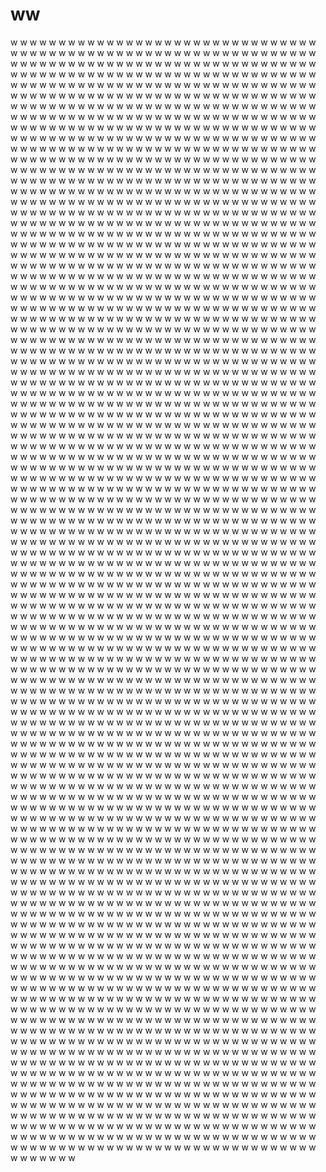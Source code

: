 # ww
w
w
w
w
w
w
w
w
w
w
w
w
w
w
w
w
w
w
w
w
w
w
w
w
w
w
w
w
w
w
w
w
w
w
w
w
w
w
w
w
w
w
w
w
w
w
w
w
w
w
w
w
w
w
w
w
w
w
w
w
w
w
w
w
w
w
w
w
w
w
w
w
w
w
w
w
w
w
w
w
w
w
w
w
w
w
w
w
w
w
w
w
w
w
w
w
w
w
w
w
w
w
w
w
w
w
w
w
w
w
w
w
w
w
w
w
w
w
w
w
w
w
w
w
w
w
w
w
w
w
w
w
w
w
w
w
w
w
w
w
w
w
w
w
w
w
w
w
w
w
w
w
w
w
w
w
w
w
w
w
w
w
w
w
w
w
w
w
w
w
w
w
w
w
w
w
w
w
w
w
w
w
w
w
w
w
w
w
w
w
w
w
w
w
w
w
w
w
w
w
w
w
w
w
w
w
w
w
w
w
w
w
w
w
w
w
w
w
w
w
w
w
w
w
w
w
w
w
w
w
w
w
w
w
w
w
w
w
w
w
w
w
w
w
w
w
w
w
w
w
w
w
w
w
w
w
w
w
w
w
w
w
w
w
w
w
w
w
w
w
w
w
w
w
w
w
w
w
w
w
w
w
w
w
w
w
w
w
w
w
w
w
w
w
w
w
w
w
w
w
w
w
w
w
w
w
w
w
w
w
w
w
w
w
w
w
w
w
w
w
w
w
w
w
w
w
w
w
w
w
w
w
w
w
w
w
w
w
w
w
w
w
w
w
w
w
w
w
w
w
w
w
w
w
w
w
w
w
w
w
w
w
w
w
w
w
w
w
w
w
w
w
w
w
w
w
w
w
w
w
w
w
w
w
w
w
w
w
w
w
w
w
w
w
w
w
w
w
w
w
w
w
w
w
w
w
w
w
w
w
w
w
w
w
w
w
w
w
w
w
w
w
w
w
w
w
w
w
w
w
w
w
w
w
w
w
w
w
w
w
w
w
w
w
w
w
w
w
w
w
w
w
w
w
w
w
w
w
w
w
w
w
w
w
w
w
w
w
w
w
w
w
w
w
w
w
w
w
w
w
w
w
w
w
w
w
w
w
w
w
w
w
w
w
w
w
w
w
w
w
w
w
w
w
w
w
w
w
w
w
w
w
w
w
w
w
w
w
w
w
w
w
w
w
w
w
w
w
w
w
w
w
w
w
w
w
w
w
w
w
w
w
w
w
w
w
w
w
w
w
w
w
w
w
w
w
w
w
w
w
w
w
w
w
w
w
w
w
w
w
w
w
w
w
w
w
w
w
w
w
w
w
w
w
w
w
w
w
w
w
w
w
w
w
w
w
w
w
w
w
w
w
w
w
w
w
w
w
w
w
w
w
w
w
w
w
w
w
w
w
w
w
w
w
w
w
w
w
w
w
w
w
w
w
w
w
w
w
w
w
w
w
w
w
w
w
w
w
w
w
w
w
w
w
w
w
w
w
w
w
w
w
w
w
w
w
w
w
w
w
w
w
w
w
w
w
w
w
w
w
w
w
w
w
w
w
w
w
w
w
w
w
w
w
w
w
w
w
w
w
w
w
w
w
w
w
w
w
w
w
w
w
w
w
w
w
w
w
w
w
w
w
w
w
w
w
w
w
w
w
w
w
w
w
w
w
w
w
w
w
w
w
w
w
w
w
w
w
w
w
w
w
w
w
w
w
w
w
w
w
w
w
w
w
w
w
w
w
w
w
w
w
w
w
w
w
w
w
w
w
w
w
w
w
w
w
w
w
w
w
w
w
w
w
w
w
w
w
w
w
w
w
w
w
w
w
w
w
w
w
w
w
w
w
w
w
w
w
w
w
w
w
w
w
w
w
w
w
w
w
w
w
w
w
w
w
w
w
w
w
w
w
w
w
w
w
w
w
w
w
w
w
w
w
w
w
w
w
w
w
w
w
w
w
w
w
w
w
w
w
w
w
w
w
w
w
w
w
w
w
w
w
w
w
w
w
w
w
w
w
w
w
w
w
w
w
w
w
w
w
w
w
w
w
w
w
w
w
w
w
w
w
w
w
w
w
w
w
w
w
w
w
w
w
w
w
w
w
w
w
w
w
w
w
w
w
w
w
w
w
w
w
w
w
w
w
w
w
w
w
w
w
w
w
w
w
w
w
w
w
w
w
w
w
w
w
w
w
w
w
w
w
w
w
w
w
w
w
w
w
w
w
w
w
w
w
w
w
w
w
w
w
w
w
w
w
w
w
w
w
w
w
w
w
w
w
w
w
w
w
w
w
w
w
w
w
w
w
w
w
w
w
w
w
w
w
w
w
w
w
w
w
w
w
w
w
w
w
w
w
w
w
w
w
w
w
w
w
w
w
w
w
w
w
w
w
w
w
w
w
w
w
w
w
w
w
w
w
w
w
w
w
w
w
w
w
w
w
w
w
w
w
w
w
w
w
w
w
w
w
w
w
w
w
w
w
w
w
w
w
w
w
w
w
w
w
w
w
w
w
w
w
w
w
w
w
w
w
w
w
w
w
w
w
w
w
w
w
w
w
w
w
w
w
w
w
w
w
w
w
w
w
w
w
w
w
w
w
w
w
w
w
w
w
w
w
w
w
w
w
w
w
w
w
w
w
w
w
w
w
w
w
w
w
w
w
w
w
w
w
w
w
w
w
w
w
w
w
w
w
w
w
w
w
w
w
w
w
w
w
w
w
w
w
w
w
w
w
w
w
w
w
w
w
w
w
w
w
w
w
w
w
w
w
w
w
w
w
w
w
w
w
w
w
w
w
w
w
w
w
w
w
w
w
w
w
w
w
w
w
w
w
w
w
w
w
w
w
w
w
w
w
w
w
w
w
w
w
w
w
w
w
w
w
w
w
w
w
w
w
w
w
w
w
w
w
w
w
w
w
w
w
w
w
w
w
w
w
w
w
w
w
w
w
w
w
w
w
w
w
w
w
w
w
w
w
w
w
w
w
w
w
w
w
w
w
w
w
w
w
w
w
w
w
w
w
w
w
w
w
w
w
w
w
w
w
w
w
w
w
w
w
w
w
w
w
w
w
w
w
w
w
w
w
w
w
w
w
w
w
w
w
w
w
w
w
w
w
w
w
w
w
w
w
w
w
w
w
w
w
w
w
w
w
w
w
w
w
w
w
w
w
w
w
w
w
w
w
w
w
w
w
w
w
w
w
w
w
w
w
w
w
w
w
w
w
w
w
w
w
w
w
w
w
w
w
w
w
w
w
w
w
w
w
w
w
w
w
w
w
w
w
w
w
w
w
w
w
w
w
w
w
w
w
w
w
w
w
w
w
w
w
w
w
w
w
w
w
w
w
w
w
w
w
w
w
w
w
w
w
w
w
w
w
w
w
w
w
w
w
w
w
w
w
w
w
w
w
w
w
w
w
w
w
w
w
w
w
w
w
w
w
w
w
w
w
w
w
w
w
w
w
w
w
w
w
w
w
w
w
w
w
w
w
w
w
w
w
w
w
w
w
w
w
w
w
w
w
w
w
w
w
w
w
w
w
w
w
w
w
w
w
w
w
w
w
w
w
w
w
w
w
w
w
w
w
w
w
w
w
w
w
w
w
w
w
w
w
w
w
w
w
w
w
w
w
w
w
w
w
w
w
w
w
w
w
w
w
w
w
w
w
w
w
w
w
w
w
w
w
w
w
w
w
w
w
w
w
w
w
w
w
w
w
w
w
w
w
w
w
w
w
w
w
w
w
w
w
w
w
w
w
w
w
w
w
w
w
w
w
w
w
w
w
w
w
w
w
w
w
w
w
w
w
w
w
w
w
w
w
w
w
w
w
w
w
w
w
w
w
w
w
w
w
w
w
w
w
w
w
w
w
w
w
w
w
w
w
w
w
w
w
w
w
w
w
w
w
w
w
w
w
w
w
w
w
w
w
w
w
w
w
w
w
w
w
w
w
w
w
w
w
w
w
w
w
w
w
w
w
w
w
w
w
w
w
w
w
w
w
w
w
w
w
w
w
w
w
w
w
w
w
w
w
w
w
w
w
w
w
w
w
w
w
w
w
w
w
w
w
w
w
w
w
w
w
w
w
w
w
w
w
w
w
w
w
w
w
w
w
w
w
w
w
w
w
w
w
w
w
w
w
w
w
w
w
w
w
w
w
w
w
w
w
w
w
w
w
w
w
w
w
w
w
w
w
w
w
w
w
w
w
w
w
w
w
w
w
w
w
w
w
w
w
w
w
w
w
w
w
w
w
w
w
w
w
w
w
w
w
w
w
w
w
w
w
w
w
w
w
w
w
w
w
w
w
w
w
w
w
w
w
w
w
w
w
w
w
w
w
w
w
w
w
w
w
w
w
w
w
w
w
w
w
w
w
w
w
w
w
w
w
w
w
w
w
w
w
w
w
w
w
w
w
w
w
w
w
w
w
w
w
w
w
w
w
w
w
w
w
w
w
w
w
w
w
w
w
w
w
w
w
w
w
w
w
w
w
w
w
w
w
w
w
w
w
w
w
w
w
w
w
w
w
w
w
w
w
w
w
w
w
w
w
w
w
w
w
w
w
w
w
w
w
w
w
w
w
w
w
w
w
w
w
w
w
w
w
w
w
w
w
w
w
w
w
w
w
w
w
w
w
w
w
w
w
w
w
w
w
w
w
w
w
w
w
w
w
w
w
w
w
w
w
w
w
w
w
w
w
w
w
w
w
w
w
w
w
w
w
w
w
w
w
w
w
w
w
w
w
w
w
w
w
w
w
w
w
w
w
w
w
w
w
w
w
w
w
w
w
w
w
w
w
w
w
w
w
w
w
w
w
w
w
w
w
w
w
w
w
w
w
w
w
w
w
w
w
w
w
w
w
w
w
w
w
w
w
w
w
w
w
w
w
w
w
w
w
w
w
w
w
w
w
w
w
w
w
w
w
w
w
w
w
w
w
w
w
w
w
w
w
w
w
w
w
w
w
w
w
w
w
w
w
w
w
w
w
w
w
w
w
w
w
w
w
w
w
w
w
w
w
w
w
w
w
w
w
w
w
w
w
w
w
w
w
w
w
w
w
w
w
w
w
w
w
w
w
w
w
w
w
w
w
w
w
w
w
w
w
w
w
w
w
w
w
w
w
w
w
w
w
w
w
w
w
w
w
w
w
w
w
w
w
w
w
w
w
w
w
w
w
w
w
w
w
w
w
w
w
w
w
w
w
w
w
w
w
w
w
w
w
w
w
w
w
w
w
w
w
w
w
w
w
w
w
w
w
w
w
w
w
w
w
w
w
w
w
w
w
w
w
w
w
w
w
w
w
w
w
w
w
w
w
w
w
w
w
w
w
w
w
w
w
w
w
w
w
w
w
w
w
w
w
w
w
w
w
w
w
w
w
w
w
w
w
w
w
w
w
w
w
w
w
w
w
w
w
w
w
w
w
w
w
w
w
w
w
w
w
w
w
w
w
w
w
w
w
w
w
w
w
w
w
w
w
w
w
w
w
w
w
w
w
w
w
w
w
w
w
w
w
w
w
w
w
w
w
w
w
w
w
w
w
w
w
w
w
w
w
w
w
w
w
w
w
w
w
w
w
w
w
w
w
w
w
w
w
w
w
w
w
w
w
w
w
w
w
w
w
w
w
w
w
w
w
w
w
w
w
w
w
w
w
w
w
w
w
w
w
w
w
w
w
w
w
w
w
w
w
w
w
w
w
w
w
w
w
w
w
w
w
w
w
w
w
w
w
w
w
w
w
w
w
w
w
w
w
w
w
w
w
w
w
w
w
w
w
w
w
w
w
w
w
w
w
w
w
w
w
w
w
w
w
w
w
w
w
w
w
w
w
w
w
w
w
w
w
w
w
w
w
w
w
w
w
w
w
w
w
w
w
w
w
w
w
w
w
w
w
w
w
w
w
w
w
w
w
w
w
w
w
w
w
w
w
w
w
w
w
w
w
w
w
w
w
w
w
w
w
w
w
w
w
w
w
w
w
w
w
w
w
w
w
w
w
w
w
w
w
w
w
w
w
w
w
w
w
w
w
w
w
w
w
w
w
w
w
w
w
w
w
w
w
w
w
w
w
w
w
w
w
w
w
w
w
w
w
w
w
w
w
w
w
w
w
w
w
w
w
w
w
w
w
w
w
w
w
w
w
w
w
w
w
w
w
w
w
w
w
w
w
w
w
w
w
w
w
w
w
w
w
w
w
w
w
w
w
w
w
w
w
w
w
w
w
w
w
w
w
w
w
w
w
w
w
w
w
w
w
w
w
w
w
w
w
w
w
w
w
w
w
w
w
w
w
w
w
w
w
w
w
w
w
w
w
w
w
w
w
w
w
w
w
w
w
w
w
w
w
w
w
w
w
w
w
w
w
w
w
w
w
w
w
w
w
w
w
w
w
w
w
w
w
w
w
w
w
w
w
w
w
w
w
w
w
w
w
w
w
w
w
w
w
w
w
w
w
w
w
w
w
w
w
w
w
w
w
w
w
w
w
w
w
w
w
w
w
w
w
w
w
w
w
w
w
w
w
w
w
w
w
w
w
w
w
w
w
w
w
w
w
w
w
w
w
w
w
w
w
w
w
w
w
w
w
w
w
w
w
w
w
w
w
w
w
w
w
w
w
w
w
w
w
w
w
w
w
w
w
w
w
w
w
w
w
w
w
w
w
w
w
w
w
w
w
w
w
w
w
w
w
w
w
w
w
w
w
w
w
w
w
w
w
w
w
w
w
w
w
w
w
w
w
w
w
w
w
w
w
w
w
w
w
w
w
w
w
w
w
w
w
w
w
w
w
w
w
w
w
w
w
w
w
w
w
w
w
w
w
w
w
w
w
w
w
w
w
w
w
w
w
w
w
w
w
w
w
w
w
w
w
w
w
w
w
w
w
w
w
w
w
w
w
w
w
w
w
w
w
w
w
w
w
w
w
w
w
w
w
w
w
w
w
w
w
w
w
w
w
w
w
w
w
w
w
w
w
w
w
w
w
w
w
w
w
w
w
w
w
w
w
w
w
w
w
w
w
w
w
w
w
w
w
w
w
w
w
w
w
w
w
w
w
w
w
w
w
w
w
w
w
w
w
w
w
w
w
w
w
w
w
w
w
w
w
w
w
w
w
w
w
w
w
w
w
w
w
w
w
w
w
w
w
w
w
w
w
w
w
w
w
w
w
w
w
w
w
w
w
w
w
w
w
w
w
w
w
w
w
w
w
w
w
w
w
w
w
w
w
w
w
w
w
w
w
w
w
w
w
w
w
w
w
w
w
w
w
w
w
w
w
w
w
w
w
w
w
w
w
w
w
w
w
w
w
w
w
w
w
w
w
w
w
w
w
w
w
w
w
w
w
w
w
w
w
w
w
w
w
w
w
w
w
w
w
w
w
w
w
w
w
w
w
w
w
w
w
w
w
w
w
w
w
w
w
w
w
w
w
w
w
w
w
w
w
w
w
w
w
w
w
w
w
w
w
w
w
w
w
w
w
w
w
w
w
w
w
w
w
w
w
w
w
w
w
w
w
w
w
w
w
w
w
w
w
w
w
w
w
w
w
w
w
w
w
w
w
w
w
w
w
w
w
w
w
w
w
w
w
w
w
w
w
w
w
w
